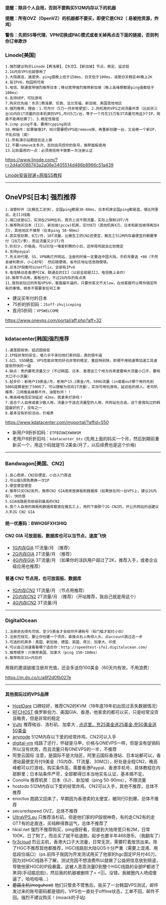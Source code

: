 **提醒：除非个人自用，否则不要购买512M内存以下的机器**

**提醒：所有OVZ（OpenVZ）的机器都不要买，即便它是CN2（ 易被抢资源，炸鸡）**

**警告：先把SS等代理、VPN切换成PAC模式或者关掉再点击下面的链接，否则判你订单欺诈**

### Linode[美国]
````
1.强烈建议购买Linode【费洛蒙】、【东京】、【新加坡】节点，稳定、延迟低
2.1G内存VPS也就够用了
3.大陆直连，速度快，ping值晚上低于150ms，白天低于100ms，油管白天稳定4K晚上2K
4.有IPV6，校园网可用
5.电信、联通宽带强烈推荐日本；移动宽带强烈推荐新加坡（晚上高峰期都是ping值都低于100ms）
6.支持UDP，可玩游戏
7.购买优先级：东京|费洛蒙、伦敦、法兰克福、新加坡、美国其他地区
8.强烈推荐，理由：1.可月付（5刀一月非常便宜）、2.同机房的VPS之间流量共享（比如买三台1G内存1T流量的日本机房的VPS,月付5刀/台，等于一个月花15刀有3T流量可用且3个IP，简直不能再划算了）、3.稳定性极佳
9.icmp ping不准，要用tcpping测试
10.神操作：如果被墙IP，则只需要把VPS给remove掉，再重新创建一台，又会换一个新IP，不乱扣钱（爽）
11.所有演示站都挂在这上面
12.不要remove太多次，否则会风控你的账号，推荐面板使用
13.比较蛋疼的一点：必须用信用卡做第一次注册认证
````
https://www.linode.com/?r=2d4a0088743a2a06e3405514d486b8966c51a439

[Linode安装锐速+原版SS教程](https://github.com/ssrpanel/SSRPanel/wiki/Linode%EF%BC%88CentOS7%EF%BC%89%E5%AE%89%E8%A3%85%E9%94%90%E9%80%9F-SS)

--------------

## OneVPS[日本] 强烈推荐
```
1.油管秒开（比搬瓦工还快），全国ping都是30-80ms，日本机房全国ping都是蓝，堪比阿里云，走IIJ线路
2.端口说是G口，实测在250M左右，首页上说不限流量，实际上限制10T/月
3.推荐购买日本（IIJ）、新加坡(pccw)机房，实付8刀（其他机房4刀，日本和新加坡得再加4刀），其他地区不推荐（日本ping 50-90ms）
4.其实很划算，8刀/月，10T流量，比搬瓦工的CN2还便宜，搬瓦工512M内存最便宜的都要季付（28刀/季），而且流量又少1T/月
5.折扣少，价格高，可以拦住一堆爱折腾的小白，这样母鸡就会比较稳定
6.支持paypal
7.先关闭代理、SS、VPN再打开网站，注册的时候一定要选中国大陆，手机号要选 +86（不然会被判欺诈，小心封号） 然后随便填，省市区地址信息随便填。
8.日本IP段都可以netflix，全部有IPv6
9.电信移动走香港PCCW、联通走的IIJ（以前全部是IIJ，电信晚上会炸）
10.推荐节点用，面板也行，不过2G内存的有点贵
11.我目前玩过的所有VPS中，客服最牛逼的，只要你英文不太low，在线客服可以帮你搞定所有的事情，根本不需要发任何工单
```
- 建议买年付的日本
- 75折的折扣码：`25off-zhujiceping`
- 首月5折码：`VPSWELCOME`

https://www.onevps.com/portal/aff.php?aff=32

--------------


### kdatacenter[韩国]强烈推荐
```
1.速度超级快，延迟超级低
2.IP段非常的安全，墙几乎不来扫他们家的段，真的很牛逼
3.G口、SSD硬盘、VPS性能非常的好也非常的稳定、重启特别快，即便不用锐速等加速工具速度依然快的一逼
4.缺点：贵的要死流量又少（不过韩国、日本、香港这三个地方向来是要嘛大流量小口子，要嘛大口子小流量）
5.起步价：新用户19美金/月，老用户15.2美金/月，500G流量（in或者out哪个用的先到500G就算是到了500G了，可以理解为双向1T流量），实测可用玩游戏，延迟低的感人。老司机推荐，三网晚高峰都不炸，油管秒开！！
6.晚高峰电信实测延迟 42ms，我拿来打游戏！
7.适合个人自用或者少数人用，流量少不适合流量型的人用，开网站也合适，这个是我玩过的韩国最好的了，没有之一
8.基本没有折扣活动，价格贵
```
https://www.kdatacenter.com/myportal/?affid=550
- 新用户9折折扣码：`ETFBZUWZXW8WSM`
- 老用户8折折扣吗：`kdatacenter_btc` (先用上面的码买一个月，然后到期前重新买一个，用这个码就是15.2美金/月了，以后续费也是这个价格)


--------------

### Bandwagon[美国、CN2]
```
1.良心商家，CN2巨便宜，小白入门首选
2.可以每5周免费换一次IP
3.便宜便宜便宜
4.推荐只买CN2系列，推荐CN2 GIA用来放面板和数据库（如果放在同一台VPS上，建议2G内存），快的很
5.GIA线路是目前级别最高的CN2
6.我个人自用的面板和数据库都放在搬瓦工上，用的下面那个2G CN2的，开公共网站的话建议入手2G CN2 GIA
```
#### 统一优惠码：BWH26FXH3HIQ
#### CN2 GIA 可放面板、数据库也可以当节点，速度飞快
- [1G内存GIA](https://bwh88.net/aff.php?aff=20075&pid=87) 1T流量/月 （推荐）
- [2G内存GIA](https://bwh88.net/aff.php?aff=20075&pid=88) 2T流量/月 （推荐）
- [4G内存GIA](https://bwh88.net/aff.php?aff=20075&pid=89) 3T流量/月 （如果你的活跃用户超过了2K，推荐入手，或者企业级应用也推荐）

#### 普通 CN2 节点用，也可放面板、数据库
- [1G内存CN2](https://bwh88.net/aff.php?aff=20075&pid=57) 1T流量/月 （节点用推荐）
- [2G内存CN2](https://bwh88.net/aff.php?aff=20075&pid=58) 2T流量/月 （推荐）（开站推荐，我自己就是用这个）
- [4G内存CN2](https://bwh88.net/aff.php?aff=20075&pid=59) 3T流量/月

--------------

### DigitalOcean
```
1.注册进去得先充钱，至少5美金才会给你开通账号（有门槛才能拦小白）
2.注册充钱完，要让你创建一个项目，直接点右上角得人头，点account跳过这一步
3.可选的机房多：美国、新加坡、德国、英国、荷兰、加拿大、印度
4.可以自己测速看看哪个适合你：http://speedtest-sfo1.digitalocean.com/
5.推荐顺序：只推荐美国、加拿大（ping 150-180ms）
6.推荐购买1G+内存的
```
用我的邀请链接注册并充值，还会多送你100美金（60天内有效，不用浪费）

https://m.do.co/c/a6f2d0fb027e

--------------

#### 其他我玩过的VPS品牌
- [HostDare](https://manage.hostdare.com/aff.php?aff=241) 口碑较好，推荐CN2的KVM（18年底19年初出现过丢失数据情况）
- [RFCHOST](https://my.rfchost.com/aff.php?aff=583) 俄罗斯伯力、美国GIA、香港，他家卖的都可以买，只是经常没货且略贵，但是非常的稳定
- [Vultr](https://www.vultr.com/?ref=7031862)  推荐硅谷、洛杉矶、加拿大 , [点这里，充25美金送25美金,充50美金送50美金](https://www.vultr.com/?ref=7946582-4F)
- [anynode](https://billing.anynode.net/aff.php?aff=535) 512M内存以下爱的经常炸鸡，CN2可以入手
- [digital-vm](https://digital-vm.com/portal/aff.php?aff=1) 线路了还行，怀疑是马甲，价格与ONEVPS一样，但是没有促销码所以没有优势，而且流量只有ONEVPS的一半，不推荐
- 阿里云国际 注意，是国际不是大陆区，阿里云国际香港站、日本站都可以，香港站最便宜月付9美金（1G内存、1T流量、30M口），好处是全程CN2，晚高峰都可以打游戏，购买条件高，需要香港Paypal、香港手机号，具体教程在内部群里；日本站条件严苛，全部都得日本当地实名认证，基本搞不定。
- ConoHa 推荐机房：日本（IIJ）、新加坡（ping 50-90ms），不限流量
- hostodo 512M内存以下爱的经常炸鸡、CN2可以入手，其他不推荐，总体不推荐
- enoctus 跑路又回来了，早期因为香港卖的太便宜，被同行D到爆，总体不推荐
- securedspeed OVZ，总体不推荐
- [UltraVPS.eu](https://www.ultravps.eu/?pdid=OB585442545DO6331C64) 只推荐洛杉矶，但是他们家的IP段很神奇，有的走CN2有的走GTT有的走直连，买纯粹得靠运气，总体不推荐了
- hkisl.net 强烈不推荐购买，ping很好看，但是到大陆带宽只有2M，日常100K，日了狗了，而且买了就不给退款。起步也要半年468港币。（我翻车了）
- [fir3cloud](https://fir3cloud.com/aff.php?aff=31) 烈云主机，香港大口子大流量，日常无货，需要盯着放货出来。除了HGC不推荐其他都推荐，HGC线路到大陆QOS十分严重（需要上混淆、用低段位端口）（ps.前阵子我因为开发测试用买了他家的hgc固定IP月付40刀，因为对HGC线路不了解，测试完因不想浪费所以就做了公益把信息放到频道，导致他家HGC的IP段暴露，这被人恶意流量D到整个HGC线路的全部IP都进了黑洞(手动尴尬脸)，然后我的机器被删除了= =|||。没错，我被圈内人喷成傻逼了，哈哈哈嗝...）
- ~~蘑菇主机(moguhost)~~ 他们只管卖不管售后，我买了一台韩国VPS测试，邮件发过来的账号密码都是错的，VPS也一直处于offline状态，工单不回，邮件不回。强烈不建议购买！(moack的子站)